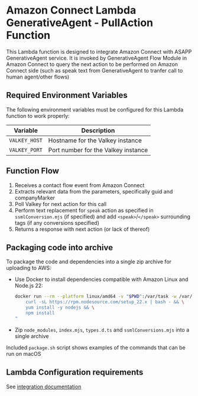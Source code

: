 # Amazon Connect Lambda GenerativeAgent - PullAction Function

This Lambda function is designed to integrate Amazon Connect with ASAPP GenerativeAgent service. It is invoked by GenerativeAgent Flow Module in Amazon Connect to query the next action to be performed on Amazon Connect side (such as speak text from GenerativeAgent to tranfer call to human agent/other flows)



## Required Environment Variables

The following environment variables must be configured for this Lambda function to work properly:

| Variable           | Description                                           |
| ------------------ | ----------------------------------------------------- |
| `VALKEY_HOST`      | Hostname for the Valkey instance                      |
| `VALKEY_PORT`      | Port number for the Valkey instance                   |

## Function Flow

1. Receives a contact flow event from Amazon Connect
2. Extracts relevant data from the parameters, specifically guid and companyMarker
3. Poll Valkey for next action for this call
4. Perform text replacement for `speak` action as specified in `ssmlConversion.mjs` (if specified) and add `<speak>`/`</speak>` surrounding tags (if any conversions specified)
5. Returns a response with next action (or lack of thereof)

## Packaging code into archive
To package the code and dependencies into a single zip archive for uploading to AWS:
 * Use Docker to install dependencies compatible with Amazon Linux and Node.js 22:
   ```bash
   docker run --rm --platform linux/amd64 -v "$PWD":/var/task -w /var/task amazonlinux:2023 /bin/bash -c "
       curl -sL https://rpm.nodesource.com/setup_22.x | bash - && \
       yum install -y nodejs && \
       npm install
   "
 * Zip `node_modules`, `index.mjs`, `types.d.ts` and `ssmlConversions.mjs` into a single archive

Included `package.sh` script shows examples of the commands that can be run on macOS


## Lambda Configuration requirements
See [integration documentation](https://docs.asapp.com/generativeagent/integrate/amazon-connect)
